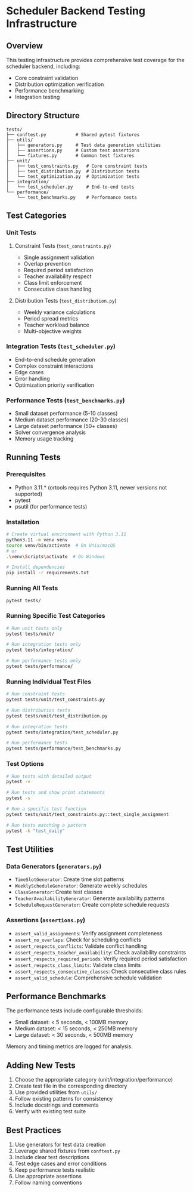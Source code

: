 # Scheduler Backend Testing Infrastructure

## Overview

This testing infrastructure provides comprehensive test coverage for the scheduler backend, including:
- Core constraint validation
- Distribution optimization verification
- Performance benchmarking
- Integration testing

## Directory Structure

```
tests/
├── conftest.py           # Shared pytest fixtures
├── utils/
│   ├── generators.py     # Test data generation utilities
│   ├── assertions.py     # Custom test assertions
│   └── fixtures.py       # Common test fixtures
├── unit/
│   ├── test_constraints.py   # Core constraint tests
│   ├── test_distribution.py  # Distribution tests
│   └── test_optimization.py  # Optimization tests
├── integration/
│   └── test_scheduler.py     # End-to-end tests
└── performance/
    └── test_benchmarks.py    # Performance tests
```

## Test Categories

### Unit Tests

1. Constraint Tests (`test_constraints.py`)
   - Single assignment validation
   - Overlap prevention
   - Required period satisfaction
   - Teacher availability respect
   - Class limit enforcement
   - Consecutive class handling

2. Distribution Tests (`test_distribution.py`)
   - Weekly variance calculations
   - Period spread metrics
   - Teacher workload balance
   - Multi-objective weights

### Integration Tests (`test_scheduler.py`)
- End-to-end schedule generation
- Complex constraint interactions
- Edge cases
- Error handling
- Optimization priority verification

### Performance Tests (`test_benchmarks.py`)
- Small dataset performance (5-10 classes)
- Medium dataset performance (20-30 classes)
- Large dataset performance (50+ classes)
- Solver convergence analysis
- Memory usage tracking

## Running Tests

### Prerequisites
- Python 3.11.* (ortools requires Python 3.11, newer versions not supported)
- pytest
- psutil (for performance tests)

### Installation
```bash
# Create virtual environment with Python 3.11
python3.11 -m venv venv
source venv/bin/activate  # On Unix/macOS
# or
.\venv\Scripts\activate  # On Windows

# Install dependencies
pip install -r requirements.txt
```

### Running All Tests
```bash
pytest tests/
```

### Running Specific Test Categories
```bash
# Run unit tests only
pytest tests/unit/

# Run integration tests only
pytest tests/integration/

# Run performance tests only
pytest tests/performance/
```

### Running Individual Test Files
```bash
# Run constraint tests
pytest tests/unit/test_constraints.py

# Run distribution tests
pytest tests/unit/test_distribution.py

# Run integration tests
pytest tests/integration/test_scheduler.py

# Run performance tests
pytest tests/performance/test_benchmarks.py
```

### Test Options
```bash
# Run tests with detailed output
pytest -v

# Run tests and show print statements
pytest -s

# Run a specific test function
pytest tests/unit/test_constraints.py::test_single_assignment

# Run tests matching a pattern
pytest -k "test_daily"
```

## Test Utilities

### Data Generators (`generators.py`)
- `TimeSlotGenerator`: Create time slot patterns
- `WeeklyScheduleGenerator`: Generate weekly schedules
- `ClassGenerator`: Create test classes
- `TeacherAvailabilityGenerator`: Generate availability patterns
- `ScheduleRequestGenerator`: Create complete schedule requests

### Assertions (`assertions.py`)
- `assert_valid_assignments`: Verify assignment completeness
- `assert_no_overlaps`: Check for scheduling conflicts
- `assert_respects_conflicts`: Validate conflict handling
- `assert_respects_teacher_availability`: Check availability constraints
- `assert_respects_required_periods`: Verify required period satisfaction
- `assert_respects_class_limits`: Validate class limits
- `assert_respects_consecutive_classes`: Check consecutive class rules
- `assert_valid_schedule`: Comprehensive schedule validation

## Performance Benchmarks

The performance tests include configurable thresholds:
- Small dataset: < 5 seconds, < 100MB memory
- Medium dataset: < 15 seconds, < 250MB memory
- Large dataset: < 30 seconds, < 500MB memory

Memory and timing metrics are logged for analysis.

## Adding New Tests

1. Choose the appropriate category (unit/integration/performance)
2. Create test file in the corresponding directory
3. Use provided utilities from `utils/`
4. Follow existing patterns for consistency
5. Include docstrings and comments
6. Verify with existing test suite

## Best Practices

1. Use generators for test data creation
2. Leverage shared fixtures from `conftest.py`
3. Include clear test descriptions
4. Test edge cases and error conditions
5. Keep performance tests realistic
6. Use appropriate assertions
7. Follow naming conventions
